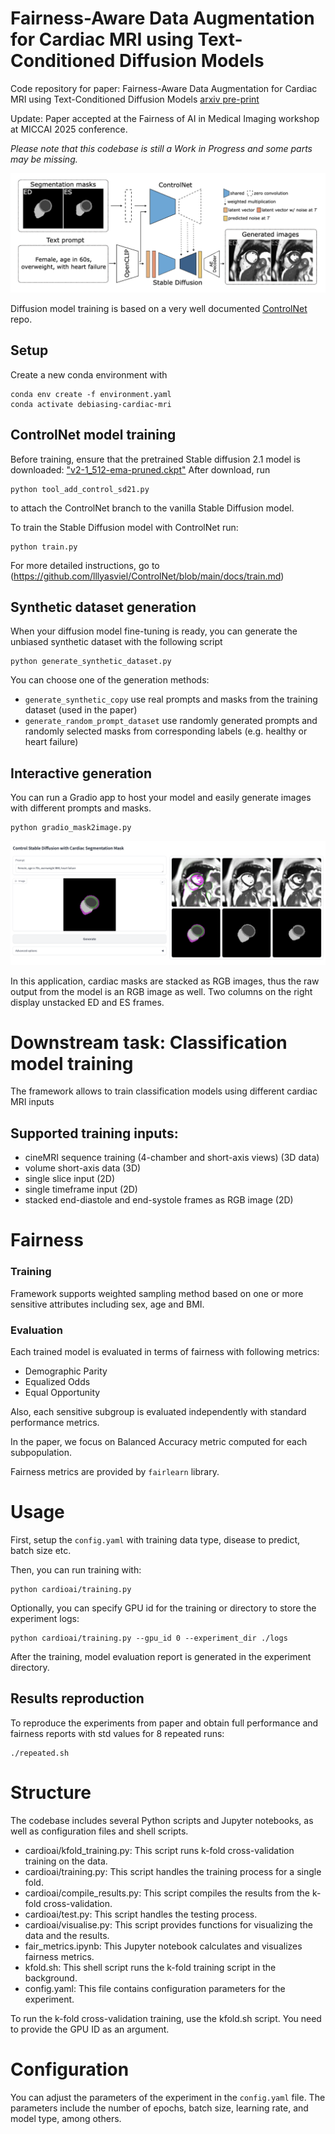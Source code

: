# Fairness-Aware Data Augmentation for Cardiac MRI using Text-Conditioned Diffusion Models
Code repository for paper: Fairness-Aware Data Augmentation for Cardiac MRI using Text-Conditioned Diffusion Models [arxiv pre-print](https://arxiv.org/abs/2403.19508)

Update: Paper accepted at the Fairness of AI in Medical Imaging workshop at MICCAI 2025 conference.

*Please note that this codebase is still a Work in Progress and some parts may be missing.*

![img](figures/figure.png)

Diffusion model training is based on a very well documented [ControlNet](https://github.com/lllyasviel/ControlNet) repo. 

## Setup
Create a new conda environment with
```
conda env create -f environment.yaml
conda activate debiasing-cardiac-mri
```

## ControlNet model training

Before training, ensure that the pretrained Stable diffusion 2.1 model is downloaded: 
["v2-1_512-ema-pruned.ckpt"](https://huggingface.co/stabilityai/stable-diffusion-2-1-base/tree/main)
After download, run
```
python tool_add_control_sd21.py
```
to attach the ControlNet branch to the vanilla Stable Diffusion model.


To train the Stable Diffusion model with ControlNet run:
```
python train.py
```

For more detailed instructions, go to (https://github.com/lllyasviel/ControlNet/blob/main/docs/train.md)

## Synthetic dataset generation
When your diffusion model fine-tuning is ready, you can generate the unbiased synthetic dataset with the following script
```
python generate_synthetic_dataset.py
```
You can choose one of the generation methods:
 - `generate_synthetic_copy` use real prompts and masks from the training dataset (used in the paper)
 - `generate_random_prompt_dataset` use randomly generated prompts and randomly selected masks from corresponding labels (e.g. healthy or heart failure)

## Interactive generation
You can run a Gradio app to host your model and easily generate images with different prompts and masks.
```
python gradio_mask2image.py
```

![img](figures/gradio_cmr.png)

In this application, cardiac masks are stacked as RGB images, thus the raw output from the model is an RGB image as well. Two columns on the right display unstacked ED and ES frames.


# Downstream task: Classification model training

The framework allows to train classification models using different cardiac MRI inputs

## Supported training inputs:
 - cineMRI sequence training (4-chamber and short-axis views) (3D data)
 - volume short-axis data (3D)
 - single slice input (2D)
 - single timeframe input (2D)
 - stacked end-diastole and end-systole frames as RGB image (2D)

# Fairness

### Training
Framework supports weighted sampling method based on one or more sensitive attributes including sex, age and BMI.

### Evaluation
Each trained model is evaluated in terms of fairness with following metrics:
 - Demographic Parity
 - Equalized Odds
 - Equal Opportunity

Also, each sensitive subgroup is evaluated independently with standard performance metrics.

In the paper, we focus on Balanced Accuracy metric computed for each subpopulation.

Fairness metrics are provided by `fairlearn` library.

# Usage

First, setup the `config.yaml` with training data type, disease to predict, batch size etc.

Then, you can run training with:
```
python cardioai/training.py
```

Optionally, you can specify GPU id for the training or directory to store the experiment logs:
```
python cardioai/training.py --gpu_id 0 --experiment_dir ./logs
```

After the training, model evaluation report is generated in the experiment directory.

## Results reproduction

To reproduce the experiments from paper and obtain full performance and fairness reports with std values for 8 repeated runs:
```
./repeated.sh
```

# Structure

The codebase includes several Python scripts and Jupyter notebooks, as well as configuration files and shell scripts.

- cardioai/kfold_training.py: This script runs k-fold cross-validation training on the data.
- cardioai/training.py: This script handles the training process for a single fold.
- cardioai/compile_results.py: This script compiles the results from the k-fold cross-validation.
- cardioai/test.py: This script handles the testing process.
- cardioai/visualise.py: This script provides functions for visualizing the data and the results.
- fair_metrics.ipynb: This Jupyter notebook calculates and visualizes fairness metrics.
- kfold.sh: This shell script runs the k-fold training script in the background.
- config.yaml: This file contains configuration parameters for the experiment.


To run the k-fold cross-validation training, use the kfold.sh script. You need to provide the GPU ID as an argument.

# Configuration

You can adjust the parameters of the experiment in the `config.yaml` file. The parameters include the number of epochs, batch size, learning rate, and model type, among others.
